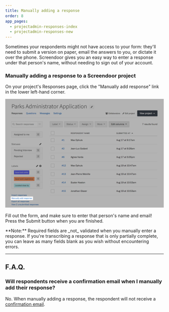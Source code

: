 ```yaml
---
title: Manually adding a response
order: 8
app_pages:
  - projectadmin-responses-index
  - projectadmin-responses-new
---
```


Sometimes your respondents might not have access to your form: they'll need to submit a version on paper, email the answers to you, or dictate it over the phone. Screendoor gives you an easy way to enter a response under that person's name, without needing to sign out of your account.

### Manually adding a response to a Screendoor project

On your project's Responses page, click the "Manually add response" link in the lower left-hand corner.

![Link to manually add a response.](../images/manual.png)

Fill out the form, and make sure to enter that person's name and email! Press the Submit button when you are finished.

<div class='alert'>
    **Note:** Required fields are _not_ validated when you manually enter a response. If you're transcribing a response that is only partially complete, you can leave as many fields blank as you wish without encountering errors.
</div>

---

## F.A.Q.

### Will respondents receive a confirmation email when I manually add their response?

No. When manually adding a response, the respondent will not receive a [confirmation email](/articles/screendoor/your_form/confirmations.html#customizing-the-confirmation-email).
